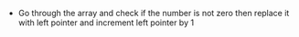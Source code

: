 - Go through the array and check if the number is not zero then replace it with left pointer and increment left pointer by 1